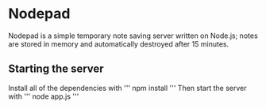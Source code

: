 # Nodepad
Nodepad is a simple temporary note saving server written on Node.js; notes are stored in memory and automatically destroyed after 15 minutes.
## Starting the server
Install all of the dependencies with
'''
npm install
'''
Then start the server with
'''
node app.js
'''
